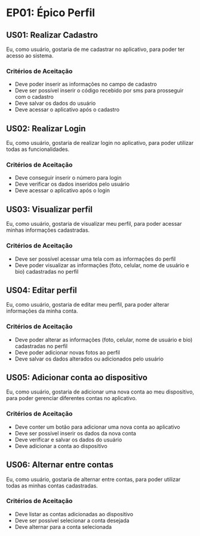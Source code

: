 # EP01: Épico Perfil

## US01: Realizar Cadastro
Eu, como usuário, gostaria de me cadastrar no aplicativo, para poder ter acesso ao sistema.

### Critérios de Aceitação
- Deve poder inserir as informações no campo de cadastro
- Deve ser possível inserir o código recebido por sms para prosseguir com o cadastro
- Deve salvar os dados do usuário 
- Deve acessar o aplicativo após o cadastro

## US02: Realizar Login
Eu, como usuário, gostaria de realizar login no aplicativo, para poder utilizar todas as funcionalidades.

### Critérios de Aceitação
- Deve conseguir inserir o número para login
- Deve verificar os dados inseridos pelo usuário
- Deve acessar o aplicativo após o login

## US03: Visualizar perfil
Eu, como usuário, gostaria de visualizar meu perfil, para poder acessar minhas informações cadastradas.

### Critérios de Aceitação
- Deve ser possível acessar uma tela com as informações do perfil
- Deve poder visualizar as informações (foto, celular, nome de usuário e bio) cadastradas no perfil

## US04: Editar perfil
Eu, como usuário, gostaria de editar meu perfil, para poder alterar informações da minha conta.

### Critérios de Aceitação
- Deve poder alterar as informações (foto, celular, nome de usuário e bio) cadastradas no perfil
- Deve poder adicionar novas fotos ao perfil
- Deve salvar os dados alterados ou adicionados pelo usuário

## US05: Adicionar conta ao dispositivo
Eu, como usuário, gostaria de adicionar uma nova conta ao meu dispositivo, para poder gerenciar diferentes contas no aplicativo.

### Critérios de Aceitação
- Deve conter um botão para adicionar uma nova conta ao aplicativo
- Deve ser possível inserir os dados da nova conta
- Deve verificar e salvar os dados do usuário
- Deve adicionar a conta ao dispositivo

## US06: Alternar entre contas
Eu, como usuário, gostaria de alternar entre contas, para poder utilizar todas as minhas contas cadastradas.

### Critérios de Aceitação
- Deve listar as contas adicionadas ao dispositivo
- Deve ser possível selecionar a conta desejada
- Deve alternar para a conta selecionada
